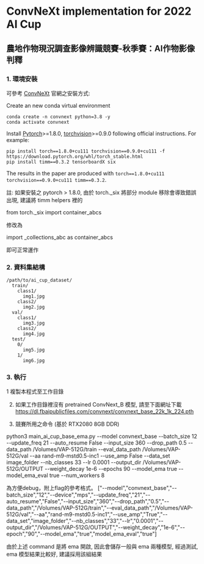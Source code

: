 
# ConvNeXt implementation for 2022 AI Cup

## 農地作物現況調查影像辨識競賽-秋季賽：AI作物影像判釋

### 1. 環境安裝

可參考 [ConvNeXt](https://github.com/facebookresearch/ConvNeXt/blob/main/INSTALL.md) 官網之安裝方式:

Create an new conda virtual environment
```
conda create -n convnext python=3.8 -y
conda activate convnext
```
Install [Pytorch](https://pytorch.org/)>=1.8.0, [torchvision](https://pytorch.org/vision/stable/index.html)>=0.9.0 following official instructions. For example:
```
pip install torch==1.8.0+cu111 torchvision==0.9.0+cu111 -f https://download.pytorch.org/whl/torch_stable.html
pip install timm==0.3.2 tensorboardX six
```

The results in the paper are produced with `torch==1.8.0+cu111 torchvision==0.9.0+cu111 timm==0.3.2`.

註: 如果安裝之 pytorch > 1.8.0, 由於 torch._six 將部分 module 移除會導致錯誤出現, 建議將 timm helpers 裡的

from torch._six import container_abcs

修改為

import _collections_abc as container_abcs

即可正常運作

### 2. 資料集結構

```
/path/to/ai_cup_dataset/
  train/
    class1/
      img1.jpg
    class2/
      img2.jpg
  val/
    class1/
      img3.jpg
    class2/
      img4.jpg
  test/
    0/
      img5.jpg
    1/
      img6.jpg

```

### 3. 執行

1 複製本程式至工作目錄

2. 如果工作目錄裡沒有 pretrained ConvNext_B 模型, 請至下面網址下載
https://dl.fbaipublicfiles.com/convnext/convnext_base_22k_1k_224.pth

3. 競賽所用之命令 (基於 RTX2080 8GB DDR)

python3 main_ai_cup_base_ema.py --model convnext_base --batch_size 12 --update_freq 21 --auto_resume False --input_size 360 --drop_path 0.5 --data_path /Volumes/VAP-512G/train --eval_data_path /Volumes/VAP-512G/val --aa rand-m9-mstd0.5-inc1 --use_amp False --data_set image_folder --nb_classes 33 --lr 0.0001 --output_dir /Volumes/VAP-512G/OUTPUT --weight_decay 1e-6 --epochs 90 --model_ema true --model_ema_eval true --num_workers 8

為方便debug，附上flag的參考格式。
["--model","convnext_base","--batch_size","12","--device","mps","--update_freq","21","--auto_resume","False","--input_size","360","--drop_path","0.5","--data_path","/Volumes/VAP-512G/train","--eval_data_path","/Volumes/VAP-512G/val","--aa","rand-m9-mstd0.5-inc1","--use_amp","True","--data_set","image_folder","--nb_classes","33","--lr","0.0001","--output_dir","/Volumes/VAP-512G/OUTPUT","--weight_decay","1e-6","--epoch","90","--model_ema","true","model_ema_eval","true"]

由於上述 command 是將 ema 開啟, 因此會儲存一般與 ema 兩種模型, 經過測試, ema 模型結果比較好, 建議採用該組結果
